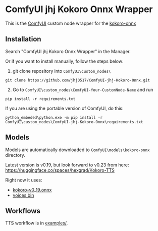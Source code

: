 # ComfyUI jhj Kokoro Onnx Wrapper

This is the [ComfyUI](https://github.com/comfyanonymous/ComfyUI) custom node wrapper for the [kokoro-onnx](https://github.com/thewh1teagle/kokoro-onnx)

## Installation

Search "ComfyUI jhj Kokoro Onnx Wrapper" in the Manager.

Or if you want to install manually, follow the steps below:
1. git clone repository into `ComfyUI\custom_nodes\`
```
git clone https://github.com/jhj0517/ComfyUI-jhj-Kokoro-Onnx.git
```

2. Go to `ComfyUI\custom_nodes\ComfyUI-Your-CustomNode-Name` and run
```
pip install -r requirements.txt
```

If you are using the portable version of ComfyUI, do this:
```
python_embeded\python.exe -m pip install -r ComfyUI\custom_nodes\ComfyUI-jhj-Kokoro-Onnx\requirements.txt
```

## Models
Models are automatically downloaded to `ComfyUI\models\kokoro-onnx` directory.

Latest version is v0.19, but look forward to v0.23 from here: https://huggingface.co/spaces/hexgrad/Kokoro-TTS

Right now it uses:
- [kokoro-v0_19.onnx](https://github.com/thewh1teagle/kokoro-onnx/releases/download/model-files/kokoro-v0_19.onnx)
- [voices.bin](https://github.com/thewh1teagle/kokoro-onnx/releases/download/model-files/voices.bin)

## Workflows

TTS workflow is in [examples/](https://github.com/jhj0517/ComfyUI-jhj-Kokoro-Onnx/tree/master/examples).
